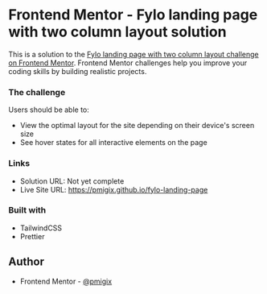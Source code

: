# Frontend Mentor - Fylo landing page with two column layout solution

This is a solution to the [Fylo landing page with two column layout challenge on Frontend Mentor](https://www.frontendmentor.io/challenges/fylo-landing-page-with-two-column-layout-5ca5ef041e82137ec91a50f5). Frontend Mentor challenges help you improve your coding skills by building realistic projects.

### The challenge

Users should be able to:

- View the optimal layout for the site depending on their device's screen size
- See hover states for all interactive elements on the page

### Links

- Solution URL: Not yet complete
- Live Site URL: https://pmigix.github.io/fylo-landing-page

### Built with

- TailwindCSS
- Prettier

## Author

- Frontend Mentor - [@pmigix](https://www.frontendmentor.io/profile/pmigix)